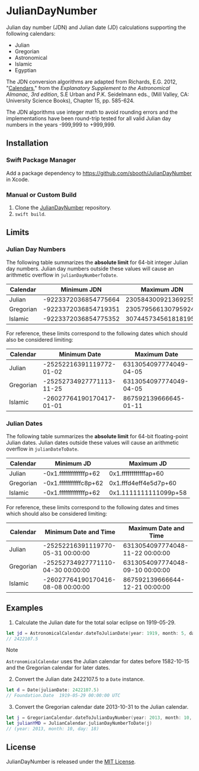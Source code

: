 # JulianDayNumber

Julian day number (JDN) and Julian date (JD) calculations supporting the following calendars:
- Julian
- Gregorian
- Astronomical
- Islamic
- Egyptian

The JDN conversion algorithms are adapted from Richards, E.G. 2012, "[Calendars](https://aa.usno.navy.mil/downloads/c15_usb_online.pdf)," from the *Explanatory Supplement to the Astronomical Almanac, 3rd edition*, S.E Urban and P.K. Seidelmann eds., (Mill Valley, CA: University Science Books), Chapter 15, pp. 585-624.

The JDN algorithms use integer math to avoid rounding errors and the implementations have been round-trip tested for all valid Julian day numbers in the years -999,999 to +999,999.

## Installation

### Swift Package Manager

Add a package dependency to https://github.com/sbooth/JulianDayNumber in Xcode.

### Manual or Custom Build

1. Clone the [JulianDayNumber](https://github.com/sbooth/JulianDayNumber) repository.
2. `swift build`.

## Limits

### Julian Day Numbers

The following table summarizes the **absolute limit** for 64-bit integer Julian day numbers. Julian day numbers outside these values will cause an arithmetic overflow in `julianDayNumberToDate`.

| Calendar | Minimum JDN | Maximum JDN |
| --- | --- | --- |
| Julian | -9223372036854775664 | 2305843009213692550 |
| Gregorian | -9223372036854719351 | 2305795661307959247 |
| Islamic | -9223372036854775352 | 307445734561818195 |

For reference, these limits correspond to the following dates which should also be considered limiting:

| Calendar | Minimum Date | Maximum Date |
| --- | --- | --- |
| Julian | -25252216391119772-01-02 | 6313054097774049-04-05 |
| Gregorian | -25252734927771113-11-25 | 6313054097774049-04-05 |
| Islamic | -26027764190170417-01-01 | 867592139666645-01-11 |

### Julian Dates

The following table summarizes the **absolute limit** for 64-bit floating-point Julian dates. Julian dates outside these values will cause an arithmetic overflow in `julianDateToDate`.

| Calendar | Minimum JD | Maximum JD |
| --- | --- | --- |
| Julian | -0x1.fffffffffffffp+62 | 0x1.ffffffffffffap+60 |
| Gregorian | -0x1.fffffffffffc8p+62 | 0x1.fffd4eff4e5d7p+60 |
| Islamic | -0x1.fffffffffffffp+62 | 0x1.1111111111099p+58 |

For reference, these limits correspond to the following dates and times which should also be considered limiting:

| Calendar | Minimum Date and Time | Maximum Date and Time |
| --- | --- | --- |
| Julian | -25252216391119770-05-31 00:00:00 | 6313054097774048-11-22 00:00:00 |
| Gregorian | -25252734927771110-04-30 00:00:00 | 6313054097774048-09-10 00:00:00 |
| Islamic | -26027764190170416-08-08 00:00:00 | 867592139666644-12-21 00:00:00 |

## Examples

1. Calculate the Julian date for the total solar eclipse on 1919-05-29.

```swift
let jd = AstronomicalCalendar.dateToJulianDate(year: 1919, month: 5, day: 29)
// 2422107.5
```

> [!NOTE]
> `AstronomicalCalendar` uses the Julian calendar for dates before 1582-10-15 and the Gregorian calendar for later dates.

2. Convert the Julian date 2422107.5 to a `Date` instance.

```swift
let d = Date(julianDate: 2422107.5)
// Foundation.Date	1919-05-29 00:00:00 UTC
```

3. Convert the Gregorian calendar date 2013-10-31 to the Julian calendar.

```swift
let j = GregorianCalendar.dateToJulianDayNumber(year: 2013, month: 10, day: 31)
let julianYMD = JulianCalendar.julianDayNumberToDate(j)
// (year: 2013, month: 10, day: 18)
```

## License

JulianDayNumber is released under the [MIT License](https://github.com/sbooth/JulianDayNumber/blob/main/LICENSE.txt).
